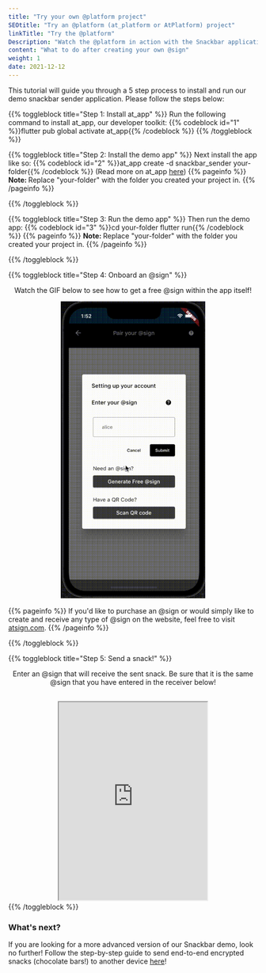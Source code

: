 ```yaml
---
title: "Try your own @platform project"
SEOtitle: "Try an @platform (at_platform or AtPlatform) project"
linkTitle: "Try the @platform"
Description: "Watch the @platform in action with the Snackbar application"
content: "What to do after creating your own @sign"
weight: 1
date: 2021-12-12
---
```


This tutorial will guide you through a 5 step process to install and run our demo snackbar sender application. Please follow the steps below:

{{% toggleblock title="Step 1: Install at_app" %}}
Run the following command to install at_app, our developer toolkit:
{{% codeblock id="1" %}}flutter pub global activate at_app{{% /codeblock %}}
{{% /toggleblock %}}

{{% toggleblock title="Step 2: Install the demo app" %}}
Next install the app like so:
{{% codeblock id="2" %}}at_app create -d snackbar_sender your-folder{{% /codeblock %}}
(Read more on at_app <a href="https://pub.dev/packages/at_app/example" target=_blank>here</a>)
{{% pageinfo %}}
  <b> Note: </b>  Replace "your-folder" with the folder you created your project in.
  {{% /pageinfo %}}

{{% /toggleblock %}}

{{% toggleblock title="Step 3: Run the demo app" %}}
Then run the demo app:
{{% codeblock id="3" %}}cd your-folder
flutter run{{% /codeblock %}}
{{% pageinfo %}}
  <b> Note: </b>  Replace "your-folder" with the folder you created your project in.
  {{% /pageinfo %}}

{{% /toggleblock %}}

{{% toggleblock title="Step 4: Onboard an @sign" %}}

<center>
<p>Watch the GIF below to see how to get a free @sign within the app itself!</p>

<img src="/Sample_Apps/croppedWT.gif" style="margin: auto; height:600px;">
</center>

{{% pageinfo %}}
If you'd like to purchase an @sign or would simply like to create and receive any type of @sign on the website, feel free to visit <a href="https://my.atsign.com/go">atsign.com</a>.
{{% /pageinfo %}}

{{% /toggleblock %}}

{{% toggleblock title="Step 5: Send a snack!" %}}
<center>
<p>
Enter an @sign that will receive the sent snack. Be sure that it is the same @sign that you have entered in the receiver below!
</p>
<iframe src="https://cconstab.github.io/snackbar/#/" title="Snackbar Code" class="receiver"></iframe>
</center>
{{% /toggleblock %}}

### What's next?

If you are looking for a more advanced version of our Snackbar demo, look no further! Follow the step-by-step guide to send end-to-end encrypted snacks (chocolate bars!) to another device [here](/docs/sample_apps/snackbar/)!


<style>
  .receiver {
    margin-top: 1rem;
    min-height: 400px;
  }
</style>
